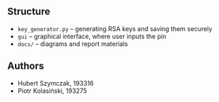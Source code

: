 ## Structure

- `key_generator.py` – generating RSA keys and saving them securely
- `gui` – graphical interface, where user inputs the pin
- `docs/` – diagrams and report materials

## Authors
- Hubert Szymczak, 193316
- Piotr Kolasiński, 193275